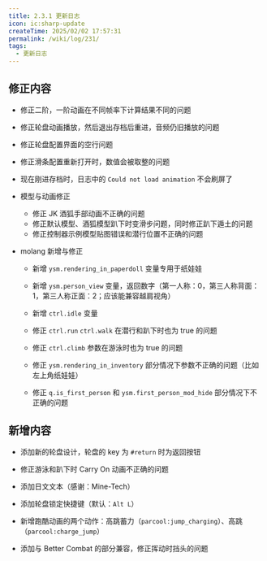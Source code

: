 ```yaml
---
title: 2.3.1 更新日志
icon: ic:sharp-update
createTime: 2025/02/02 17:57:31
permalink: /wiki/log/231/
tags:
  - 更新日志
---
```


## 修正内容


- 修正二阶，一阶动画在不同帧率下计算结果不同的问题
- 修正轮盘动画播放，然后退出存档后重进，音频仍旧播放的问题
- 修正轮盘配置界面的空行问题
- 修正滑条配置重新打开时，数值会被取整的问题
- 现在刚进存档时，日志中的 `Could not load animation` 不会刷屏了
- 模型与动画修正

    - 修正 JK 酒狐手部动画不正确的问题
    - 修正默认模型、酒狐模型趴下时变滑步问题，同时修正趴下遁土的问题
    - 修正控制器示例模型贴图错误和潜行位置不正确的问题

- molang 新增与修正

    - 新增 `ysm.rendering_in_paperdoll` 变量专用于纸娃娃

    - 新增 `ysm.person_view` 变量，返回数字（第一人称：0，第三人称背面：1，第三人称正面：2；应该能兼容越肩视角）

    - 新增 `ctrl.idle` 变量
    - 修正 `ctrl.run` `ctrl.walk` 在潜行和趴下时也为 true 的问题

    - 修正 `ctrl.climb` 参数在游泳时也为 true 的问题

    - 修正 `ysm.rendering_in_inventory` 部分情况下参数不正确的问题（比如左上角纸娃娃）

    - 修正 `q.is_first_person` 和 `ysm.first_person_mod_hide` 部分情况下不正确的问题

## 新增内容


- 添加新的轮盘设计，轮盘的 key 为 `#return` 时为返回按钮

- 修正游泳和趴下时 Carry On 动画不正确的问题

- 添加日文文本（感谢：Mine-Tech）

- 添加轮盘锁定快捷键（默认：`Alt L`）

- 新增跑酷动画的两个动作：高跳蓄力（`parcool:jump_charging`）、高跳（`parcool:charge_jump`）

- 添加与 Better Combat 的部分兼容，修正挥动时挡头的问题
